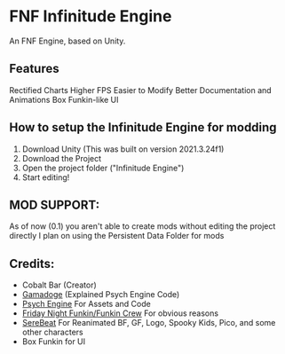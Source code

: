 # FNF Infinitude Engine
An FNF Engine, based on Unity.

## Features
Rectified Charts
Higher FPS
Easier to Modify
Better Documentation and Animations
Box Funkin-like UI

## How to setup the Infinitude Engine for modding
1. Download Unity (This was built on version 2021.3.24f1)
2. Download the Project
3. Open the project folder ("Infinitude Engine")
4. Start editing!

## MOD SUPPORT:
As of now (0.1) you aren't able to create mods without editing the project directly
I plan on using the Persistent Data Folder for mods

## Credits:
- Cobalt Bar (Creator)
- [Gamadoge](https://www.youtube.com/@Gamadoge/) (Explained Psych Engine Code)
- [Psych Engine](https://github.com/ShadowMario/FNF-PsychEngine) For Assets and Code
- [Friday Night Funkin/Funkin Crew](https://github.com/FunkinCrew/Funkin) For obvious reasons
- [SereBeat](https://gamebanana.com/members/1819550) For Reanimated BF, GF, Logo, Spooky Kids, Pico, and some other characters
- Box Funkin for UI